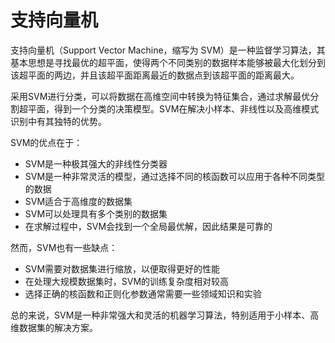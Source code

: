 # 支持向量机
支持向量机（Support Vector Machine，缩写为 SVM）是一种监督学习算法，其基本思想是寻找最优的超平面，使得两个不同类别的数据样本能够被最大化划分到该超平面的两边，并且该超平面距离最近的数据点到该超平面的距离最大。

采用SVM进行分类，可以将数据在高维空间中转换为特征集合，通过求解最优分割超平面，得到一个分类的决策模型。SVM在解决小样本、非线性以及高维模式识别中有其独特的优势。

SVM的优点在于：

* SVM是一种极其强大的非线性分类器
* SVM是一种非常灵活的模型，通过选择不同的核函数可以应用于各种不同类型的数据
* SVM适合于高维度的数据集
* SVM可以处理具有多个类别的数据集
* 在求解过程中，SVM会找到一个全局最优解，因此结果是可靠的

然而，SVM也有一些缺点：

* SVM需要对数据集进行缩放，以便取得更好的性能
* 在处理大规模数据集时，SVM的训练复杂度相对较高
* 选择正确的核函数和正则化参数通常需要一些领域知识和实验

总的来说，SVM是一种非常强大和灵活的机器学习算法，特别适用于小样本、高维数据集的解决方案。